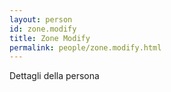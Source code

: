 ```yaml
---
layout: person
id: zone.modify
title: Zone Modify
permalink: people/zone.modify.html
---
```


Dettagli della persona